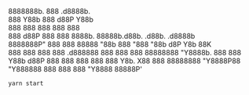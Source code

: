 8888888b. 888 .d8888b.  
888 Y88b 888 d88P Y88b  
888 888 888 888 888  
888 d88P 888 888 8888b. 88888b.d88b. .d88b. .d8888b  
8888888P" 888 888 88888 "88b 888 "888 "88b d8P Y8b 88K  
888 888 888 888 .d888888 888 888 888 88888888 "Y8888b.
888 888 Y88b d88P 888 888 888 888 888 Y8b. X88
888 88888888 "Y8888P88 "Y888888 888 888 888 "Y8888 88888P'

```
yarn start
```
